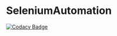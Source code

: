 # SeleniumAutomation
[![Codacy Badge](https://api.codacy.com/project/badge/Grade/5e0a22405b0d4a46a6eda727999107da)](https://www.codacy.com/app/Sapna22Jain/SeleniumAutomation?utm_source=github.com&utm_medium=referral&utm_content=Sapna22Jain/SeleniumAutomation&utm_campaign=badger)